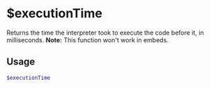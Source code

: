# $executionTime

Returns the time the interpreter took to execute the code before it, in milliseconds.
**Note:** This function won't work in embeds.

## Usage

```bash
$executionTime
```

